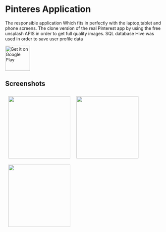 # Pinteres Application



The responsible application Which fits in perfectly with the laptop,tablet and phone screens.
The clone version of the real Pinterest app by using the free unsplash APIS in order to get full quality images.
SQL database Hive was used in order to save user profile data


<p align="left">
    <img alt="Get it on Google Play"
        height="80"
        src="https://static.tildacdn.com/tild6536-3465-4061-b030-656164346166/arrow_down.png" />
</a>  

  

## Screenshots
<img src="https://user-images.githubusercontent.com/102592952/190423695-f79885ef-0944-4836-be38-97a457b45a30.jpg" align="left"
width="200"
    hspace="10" vspace="10">

<img src="https://user-images.githubusercontent.com/102592952/190423740-9acf2a49-2294-424e-9c0f-1ba7c08d2c79.jpg" align="left"
width="200"
    hspace="10" vspace="10">
    
  
<img src="https://user-images.githubusercontent.com/102592952/190423778-83f19d42-c813-4d73-a0f7-c3e8c34cd1f8.jpg" align="left"
width="200"
    hspace="10" vspace="10">
    


